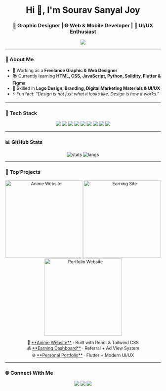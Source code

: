 <!-- Profile Header -->
<h1 align="center">Hi 👋, I'm Sourav Sanyal Joy</h1>
<h3 align="center">🚀 Graphic Designer | 🌐 Web & Mobile Developer | 🎨 UI/UX Enthusiast</h3>

<!-- Typing SVG Effect -->
<p align="center">
  <img src="https://readme-typing-svg.herokuapp.com?font=Fira+Code&pause=1000&color=00C0FF&center=true&vCenter=true&width=500&lines=Graphic+Designer;Web+%26+Mobile+Developer;UI%2FUX+Designer;Always+Learning+New+Tech!"/>
</p>

---

### 🌟 About Me  
- 🔭 Working as a **Freelance Graphic & Web Designer**  
- 📚 Currently learning **HTML, CSS, JavaScript, Python, Solidity, Flutter & Figma**  
- 🎨 Skilled in **Logo Design, Branding, Digital Marketing Materials & UI/UX**  
- ⚡ Fun fact: *“Design is not just what it looks like. Design is how it works.”*  

---

### 🚀 Tech Stack  
<p align="center">
  <img src="https://img.shields.io/badge/HTML5-E34F26?style=for-the-badge&logo=html5&logoColor=white"/>
  <img src="https://img.shields.io/badge/CSS3-1572B6?style=for-the-badge&logo=css3&logoColor=white"/>
  <img src="https://img.shields.io/badge/JavaScript-F7DF1E?style=for-the-badge&logo=javascript&logoColor=black"/>
  <img src="https://img.shields.io/badge/Python-3776AB?style=for-the-badge&logo=python&logoColor=white"/>
  <img src="https://img.shields.io/badge/Solidity-363636?style=for-the-badge&logo=solidity&logoColor=white"/>
  <img src="https://img.shields.io/badge/Flutter-02569B?style=for-the-badge&logo=flutter&logoColor=white"/>
  <img src="https://img.shields.io/badge/Figma-F24E1E?style=for-the-badge&logo=figma&logoColor=white"/>
  <img src="https://img.shields.io/badge/Adobe%20Photoshop-31A8FF?style=for-the-badge&logo=adobephotoshop&logoColor=white"/>
  <img src="https://img.shields.io/badge/Adobe%20Illustrator-FF9A00?style=for-the-badge&logo=adobeillustrator&logoColor=white"/>
</p>

---

### 📊 GitHub Stats  
<p align="center">
  <img src="https://github-readme-stats.vercel.app/api?username=Souravsanyal1&show_icons=true&theme=tokyonight" alt="stats"/>
  <img src="https://github-readme-stats.vercel.app/api/top-langs/?username=Souravsanyal1&layout=compact&theme=tokyonight" alt="langs"/>
</p>

---

### 💎 Top Projects  
<p align="center">
  <a href="https://github.com/Souravsanyal1/Anime-Website" target="_blank">
    <img src="https://github.com/Souravsanyal1/Anime-Website/raw/main/screenshot.png" alt="Anime Website" width="250"/>
  </a>
  <a href="https://github.com/Souravsanyal1/Earning-Site" target="_blank">
    <img src="https://github.com/Souravsanyal1/Earning-Site/raw/main/screenshot.png" alt="Earning Site" width="250"/>
  </a>
  <a href="https://github.com/Souravsanyal1/Portfolio" target="_blank">
    <img src="https://github.com/Souravsanyal1/Portfolio/raw/main/screenshot.png" alt="Portfolio Website" width="250"/>
  </a>
</p>

<p align="center">
  🎨 <a href="https://github.com/Souravsanyal1/Anime-Website" target="_blank">**Anime Website**</a> · Built with React & Tailwind CSS <br>
  💰 <a href="https://github.com/Souravsanyal1/Earning-Site" target="_blank">**Earning Dashboard**</a> · Referral + Ad View System <br>
  🌐 <a href="https://github.com/Souravsanyal1/Portfolio" target="_blank">**Personal Portfolio**</a> · Flutter + Modern UI/UX
</p>

---

### 🌐 Connect With Me  
<p align="center">
  <a href="https://www.linkedin.com/in/YOUR-LINKEDIN" target="_blank"><img src="https://img.shields.io/badge/LinkedIn-0077B5?style=for-the-badge&logo=linkedin&logoColor=white"/></a>
  <a href="mailto:joysanyal1999@gmail.com"><img src="https://img.shields.io/badge/Gmail-D14836?style=for-the-badge&logo=gmail&logoColor=white"/></a>
  <a href="https://souravsanyal.pro" target="_blank"><img src="https://img.shields.io/badge/Portfolio-000000?style=for-the-badge&logo=vercel&logoColor=white"/></a>
</p>
